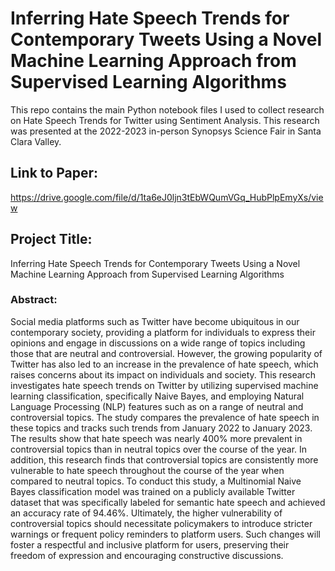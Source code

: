 # Inferring Hate Speech Trends for Contemporary Tweets Using a Novel Machine Learning Approach from Supervised Learning Algorithms

This repo contains the main Python notebook files I used to collect research on Hate Speech Trends for Twitter using Sentiment Analysis.
This research was presented at the 2022-2023 in-person Synopsys Science Fair in Santa Clara Valley.

## Link to Paper:
https://drive.google.com/file/d/1ta6eJ0ljn3tEbWQumVGq_HubPlpEmyXs/view

## Project Title:
Inferring Hate Speech Trends for Contemporary Tweets Using a Novel Machine Learning Approach from Supervised Learning Algorithms

### Abstract:
Social media platforms such as Twitter have become ubiquitous in our contemporary society, providing a platform for individuals to express their opinions and engage in discussions on a wide range of topics including those that are neutral and controversial. However, the growing popularity of Twitter has also led to an increase in the prevalence of hate speech, which raises concerns about its impact on individuals and society. This research investigates hate speech trends on Twitter by utilizing supervised machine learning classification, specifically Naive Bayes, and employing Natural Language Processing (NLP) features such as on a range of neutral and controversial topics. The study compares the prevalence of hate speech in these topics and tracks such trends from January 2022 to January 2023. The results show that hate speech was nearly 400% more prevalent in controversial topics than in neutral topics over the course of the year. In addition, this research finds that controversial topics are consistently more vulnerable to hate speech throughout the course of the year when compared to neutral topics. To conduct this study, a Multinomial Naive Bayes classification model was trained on a publicly available Twitter dataset that was specifically labeled for semantic hate speech and achieved an accuracy rate of 94.46%. Ultimately, the higher vulnerability of controversial topics should necessitate policymakers to introduce stricter warnings or frequent policy reminders to platform users. Such changes will foster a respectful and inclusive platform for users, preserving their freedom of expression and encouraging constructive discussions.

